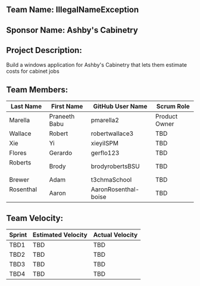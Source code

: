 ## Team Name: IllegalNameException

## Sponsor Name: Ashby's Cabinetry

## Project Description:
Build a windows application for Ashby's Cabinetry that lets them estimate costs for cabinet jobs

## Team Members:

Last Name       | First Name      | GitHub User Name     | Scrum Role
--------------- | --------------- | -------------------- | ---------------
Marella         | Praneeth Babu   | pmarella2            | Product Owner
Wallace         | Robert          | robertwallace3       | TBD
Xie             | Yi              | xieyiISPM            | TBD
Flores          | Gerardo         | gerflo123            | TBD
Roberts         | Brody           | brodyrobertsBSU      | TBD
Brewer          | Adam            | t3chmaSchool         | TBD
Rosenthal       | Aaron           | AaronRosenthal-boise | TBD

## Team Velocity:

Sprint | Estimated Velocity | Actual Velocity
------ | ------------------ | ---------------
TBD1   | TBD                | TBD
TBD2   | TBD                | TBD
TBD3   | TBD                | TBD
TBD4   | TBD                | TBD
